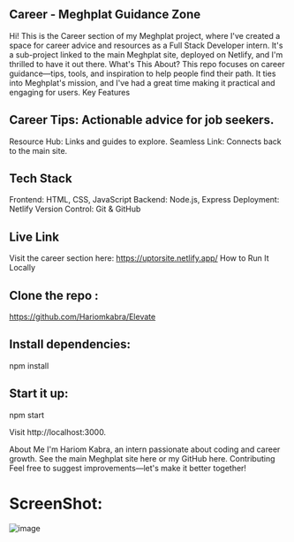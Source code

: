 ## Career - Meghplat Guidance Zone
Hi! This is the Career section of my Meghplat project, where I've created a space for career advice and resources as a Full Stack Developer intern. It's a sub-project linked to the main Meghplat site, deployed on Netlify, and I'm thrilled to have it out there.
What's This About?
This repo focuses on career guidance—tips, tools, and inspiration to help people find their path. It ties into Meghplat's mission, and I've had a great time making it practical and engaging for users.
Key Features

## Career Tips: Actionable advice for job seekers.
Resource Hub: Links and guides to explore.
Seamless Link: Connects back to the main site.

## Tech Stack

Frontend: HTML, CSS, JavaScript
Backend: Node.js, Express
Deployment: Netlify
Version Control: Git & GitHub

## Live Link
Visit the career section here: https://uptorsite.netlify.app/
How to Run It Locally

## Clone the repo :
https://github.com/Hariomkabra/Elevate



## Install dependencies: 
npm install


## Start it up:
npm start


Visit http://localhost:3000.

About Me
I'm Hariom Kabra, an intern passionate about coding and career growth. See the main Meghplat site here or my GitHub here.
Contributing
Feel free to suggest improvements—let's make it better together!

# ScreenShot:
![image](https://github.com/user-attachments/assets/5ae1c0bd-ea8d-488b-bec5-9de848c4c610)

